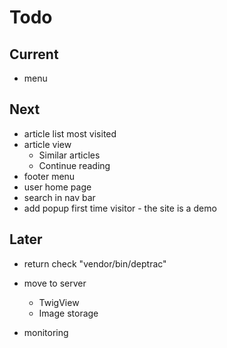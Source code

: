 # Todo

## Current

- menu

## Next

- article list most visited
- article view
  - Similar articles
  - Continue reading
- footer menu
- user home page
- search in nav bar
- add popup first time visitor - the site is a demo

## Later

- return check "vendor/bin/deptrac"

- move to server
  - TwigView
  - Image storage

- monitoring
